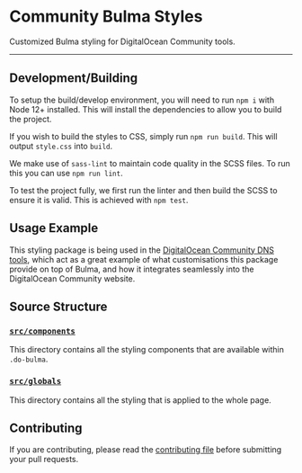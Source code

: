 # Community Bulma Styles

Customized Bulma styling for DigitalOcean Community tools.

---

## Development/Building

To setup the build/develop environment, you will need to run `npm i` with Node 12+ installed.
This will install the dependencies to allow you to build the project.

If you wish to build the styles to CSS, simply run `npm run build`.
This will output `style.css` into `build`.

We make use of `sass-lint` to maintain code quality in the SCSS files.
To run this you can use `npm run lint`.

To test the project fully, we first run the linter and then build the SCSS to ensure it is valid.
This is achieved with `npm test`.

## Usage Example

This styling package is being used in the [DigitalOcean Community DNS tools](https://github.com/do-community/dns-tool),
 which act as a great example of what customisations this package provide on top of Bulma, and how it integrates
 seamlessly into the DigitalOcean Community website.

## Source Structure

### [`src/components`](./src/components)

This directory contains all the styling components that are available within `.do-bulma`.
 
### [`src/globals`](./src/globals)

This directory contains all the styling that is applied to the whole page.

## Contributing

If you are contributing, please read the [contributing file](CONTRIBUTING.md) before submitting your pull requests.
